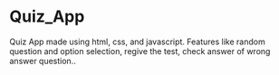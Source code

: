 # Quiz_App

Quiz App made using html, css, and javascript.
Features like random question and option selection, regive the test, check answer of wrong answer question..
